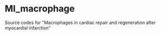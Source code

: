 # MI_macrophage
Source codes for "Macrophages in cardiac repair and regeneration after myocardial infarction"
